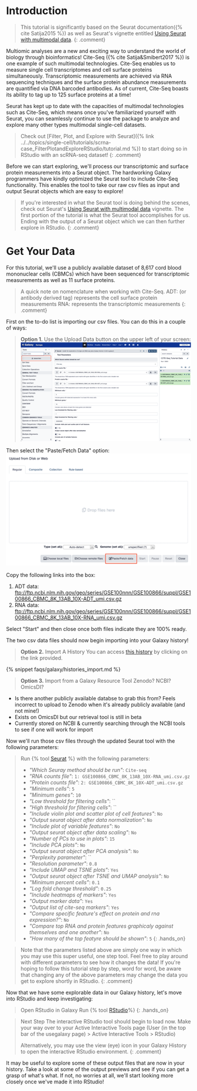 # Introduction
> <comment-title></comment-title>
> This tutorial is significantly based on the Seurat documentation({% cite Satija2015 %}) as well as Seurat's vignette entitled [Using Seurat with multimodal data](https://satijalab.org/seurat/articles/multimodal_vignette).
{: .comment}
 
Multiomic analyses are a new and exciting way to understand the world of biology through bioinformatics! Cite-Seq ({% cite Satija&Smibert2017 %}) is one example of such multimodal technologies. Cite-Seq enables us to measure single cell transcriptomes and cell surface proteins simultaneously. Transcriptomic measurements are achieved via RNA sequencing techniques and the surface protein abundance measurements are quantified via DNA barcoded antibodies. As of current, Cite-Seq boasts its ability to tag up to 125 surface proteins at a time! 

Seurat has kept up to date with the capacities of multimodal technologies such as Cite-Seq, which means once you've familiarized yourself with Seurat, you can seamlessly continue to use the package to analyze and explore many other types multimodal single-cell datasets. 

><comment-title></comment-title>
>Check out [Filter, Plot, and Explore with Seurat]({% link ../../topics/single-cell/tutorials/scrna-case_FilterPlotandExploreRStudio/tutorial.md %}) to start doing so in RStudio with an scRNA-seq dataset!
{: .comment}

Before we can start exploring, we'll process our transcriptomic and surface protein measurements into a Seurat object. The hardworking Galaxy programmers have kindly optimized the Seurat tool to include Cite-Seq functionality. This enables the tool to take our raw csv files as input and output Seurat objects which are easy to explore! 

><comment-title></comment-title>
>If you're interested in what the Seurat tool is doing behind the scenes, check out Seurat's [Using Seurat with multimodal data](https://satijalab.org/seurat/articles/multimodal_vignette) vignette. The first portion of the tutorial is what the Seurat tool accomplishes for us. Ending with the output of a Seurat object which we can then further explore in RStudio.
{: .comment}

# Get Your Data
For this tutorial, we'll use a publicly available dataset of 8,617 cord blood mononuclear cells (CBMCs) which have been sequenced for transcriptomic measurements as well as 11 surface proteins. 

><comment-title></comment-title>
>A quick note on nomenclature when working with Cite-Seq.
>ADT: (or antibody derived tag) represents the cell surface protein measurements
>RNA: represents the transcriptomic measurements
{: .comment}

First on the to-do list is importing our csv files. You can do this in a couple of ways: 

> **Option 1.**  Use the Upload Data button on the upper left of your screen:
    ![Upload Data Button](../../images/scCiteSeq-RStudio/Plot1.png)


Then select the "Paste/Fetch Data" option:
![Paste/Fetch Data Button](../../images/scCiteSeq-RStudio/Plot2.png "Paste/Fetch Data")
    
Copy the following links into the box:

1. ADT data: ftp://ftp.ncbi.nlm.nih.gov/geo/series/GSE100nnn/GSE100866/suppl/GSE100866_CBMC_8K_13AB_10X-ADT_umi.csv.gz
2. RNA data: ftp://ftp.ncbi.nlm.nih.gov/geo/series/GSE100nnn/GSE100866/suppl/GSE100866_CBMC_8K_13AB_10X-RNA_umi.csv.gz
    
Select "Start" and then close once both files indicate they are 100% ready. 

The two csv data files should now begin importing into your Galaxy history!  

> **Option 2.** Import A History
You can access [this history](https://usegalaxy.eu/u/camila-goclowski/h/cite-seq-tutorial-data) by clicking on the link provided.

{% snippet faqs/galaxy/histories_import.md %}

> **Option 3.** Import from a Galaxy Resource Tool
Zenodo? NCBI? OmicsDI?
- Is there another publicly available databse to grab this from? Feels incorrect to upload to Zenodo when it's already publicly available (and not mine!) 
- Exists on OmicsDI but our retrieval tool is still in beta 
- Currently stored on NCBI & currently searching through the NCBI tools to see if one will work for import 

Now we'll run those csv files through the updated Seurat tool with the following parameters:
> <hands-on-title></hands-on-title>
> Run {% tool [Seurat](toolshed.g2.bx.psu.edu/repos/iuc/seurat/seurat/4.3.0.1+galaxy1) %} with the following parameters:
> - *"Which Seuray method should be run"*: `Cite-seq`
> - *"RNA counts file"*: `1: GSE100866_CBMC_8K_13AB_10X-RNA_umi.csv.gz`
> - *"Protein counts file"*: `2: GSE100866_CBMC_8K_10X-ADT_umi.csv.gz`
> - *"Minimum cells"*: `5`
> - *"Minimum genes"*: `10`
> - *"Low threshold for filtering cells"*: ``
> - *"High threshold for filtering cells"*: ``
> - *"Include violin plot and scatter plot of cell features"*: `No`
>  - *"Output seurat object after data normalization"*: `No`
>  - *"Include plot of variable features"*: `No`
>  - *"Output seurat object after data scaling"*: `No`
>  - *"Number of PCs to use in plots"*: `15`
>  - *"Include PCA plots"*: `No`
>  - *"Output seurat object after PCA analysis"*: `No`
>  - *"Perplexity parameter"*: ``
>  - *"Resolution parameter"*: `0.8`
>  - *"Include UMAP and TSNE plots"*: `Yes`
>  - *"Output seurat object after TSNE and UMAP analysis"*: `No`
>  - *"Minimum percent cells"*: `0.1`
>  - *"Log fold change threshold"*: `0.25`
>  - *"Include heatmaps of markers"*: `Yes`
>  - *"Output marker data"*: `Yes`
>  - *"Output list of cite-seq markers"*: `Yes`
>  - *"Compare specific feature's effect on protein and rna expression?"*: `No`
>  - *"Compare top RNA and protein features graphicaly against themselves and one another"*: `No`
>  - *"How many of the top featyre should be shown"*: `5`
{: .hands_on}

><comment-title></comment-title>
>Note that the parameters listed above are simply one way in which you may use this super useful, one step tool. Feel free to play around with different parameters to see how it changes the data! If you're hoping to follow this tutorial step by step, word for word, be aware that changing any of the above parameters may change the data you get to explore shortly in RStudio. 
{: .comment}

Now that we have some explorable data in our Galaxy history, let's move into RStudio and keep investigating: 
> <hands-on-title>Open RStudio in Galaxy</hands-on-title>
> Run {% tool [RStudio](interactive_tool_rstudio)%}
{: .hands_on}

><comment-title>Next Step</comment-title>
> The interactive RStudio tool should begin to load now. Make your way over to your Active Interactive Tools page (User (in the top bar of the usegalaxy page) > Active Interactive Tools > RStudio)
>
>Alternatively, you may use the view (eye) icon in your Galaxy History to open the interactive RStudio environment.
{: .comment}

It may be useful to explore some of these output files that are now in your history. Take a look at some of the output previews and see if you can get a grasp of what's what. If not, no worries at all, we'll start looking more closely once we've made it into RStudio!
